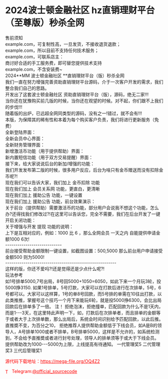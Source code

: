 # 2024波士顿金融社区 hz直销理财平台（至尊版）秒杀全网

售前须知<br>example.com，可复制性高，一旦发货，不接收退货退款；<br>example.com，所以目前不支持任何技术服务；<br>example.com，可联系店主：<br>商讨好合适的手工服务费，即可替您提供技术支持<br>example.com，不含安装费~<br>2024**MM 波士顿金融社区 **直销理财平台（版）秒杀全网<br>我们一直在努力增强完善资助直销理财平台源码，介于一次客户开发的需求，我们整合我们自己的思路。<br>开发出了这套波士顿金融社区 资助直销理财平台（版），源码，绝无二家!!!<br>当你还在犹豫购买前几版的时候，当你还在观望的时候。对不起，你们跟不上我们的步伐!!!<br>随着版的出炉，已远超全网同类型的源码，没有之一!错过，就不会有!!!<br>本版，为保障其的稀有性和本着为每个购买客户负责，我们将进行更新服务（免费）<br>全新登陆界面：<br>全新会员中心界面：<br>全新财务管理界面：<br>新增激活币功能（用于提供帮助）界面：<br>新内置短信功能（用于双方交易提醒）界面：<br>接下来，给大家说说后台的新加/增强的功能：<br>我们开发发布第二版的时候，很多用户反应，后台为啥只有金币赠送而没有扣除金币呢?!<br>现在我们可以告诉大家，我们加上 金币扣除 功能<br>现在我们加上 会员关系网 功能，更直白，更清晰<br>现在我们加上 援助公告 功能，一键设置<br>现在我们加上 援助公告 功能，前台效果演示：<br>关于前台（提供帮助）需要激活币的功能，部分用户会说我不想这个功能，怎么办?还得找我们修改过?!在这里可以告诉您，完全不需要，我们在后台开发了一键开启关闭功能：<br>关于增强与开发 提现 功能的说明：<br>上下是互相对应的，例如：1000 比 6 ，那么全网会员 一天之内 自能提供申请金额1000 6次!<br>----------------------------<br>前台接受帮助金额限制一键设置，如截图设置：500,5000 那么前台用户申请接受金额500 则为5000!<br>-------------------------------------------------------<br>这样的版，你还不爱吗?!还是觉得还是少点什么呢?!<br>玩法参考<br>如1号排单5000,7号出局，8号回5000+1050=6050，如此下来一个月玩3轮，投5000挣3150.  如果1号排单，5号打款，大家可以在打款后进行在次排单，5号，6号都可以。大家可以这样算，1号的单8号回款，而5号排的单需在10往出打款，以此类推推，掌握号这个技巧一个月下来能玩6轮，就是投5000挣6300，会比出局回款后在排单多了一倍。     注！     拒绝泡沫，拒绝撞单，匹配回款为什么不是1天内，而是1---3天，在这里特此声明一下，如，打款后在次排单者，而且排单的金额等于或者大于上次排单数，那么出局后，系统会时间识别给予匹配回款，以此后推。   直推奬不变，为百分之10，  拒绝推荐人提供帮助金额低于下线会员，如A是B的领导人，A号排单1000或者不排单，B号排单5000，这样是不允许的，如系统检测到，不会给予直推奬或者进行封号处理，领导人的排单须等于或大于下线会员。                                                提供帮助改为1000---5000为上限，上线提高有待通知。   一代管理奖5      二代管理奖3          三代后管理奖1<br>


<p style="color: red;">源代码下载地址：<a href="https://mega-file.org/OQ4Z2" style="color: red;">https://mega-file.org/OQ4Z2</a></p><p style="color: red;"><img src="https://cdn-icons-png.flaticon.com/512/2111/2111646.png" alt="Telegram Icon" style="width: 16px; vertical-align: middle; margin-right: 5px;">Telegram:<a href="https://t.me/official_sourcecode" style="color: red;">@official_sourcecode</a></p>